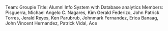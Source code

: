 Team: Groupie
Title: Alumni Info System with Database analytics
Members:
Pisguerra, Michael Angelo C.
Nagares, Kim Gerald
Federizo, John Patrick
Torres, Jerald
Reyes, Ken
Parubrub, Johnmark
Fernandez, Erica
Banaag, John Vincent
Hernandez, Patrick
Vidal, Ace
